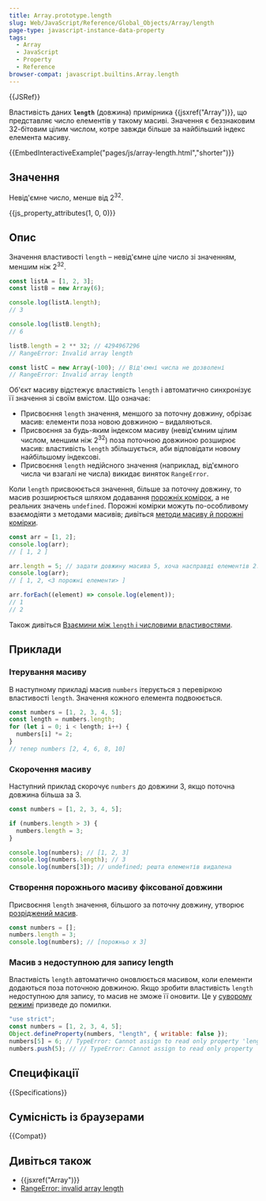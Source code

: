 ```yaml
---
title: Array.prototype.length
slug: Web/JavaScript/Reference/Global_Objects/Array/length
page-type: javascript-instance-data-property
tags:
  - Array
  - JavaScript
  - Property
  - Reference
browser-compat: javascript.builtins.Array.length
---
```


{{JSRef}}

Властивість даних **`length`** (довжина) примірника {{jsxref("Array")}}, що представляє число елементів у такому масиві. Значення є беззнаковим 32-бітовим цілим числом, котре завжди більше за найбільший індекс елемента масиву.

{{EmbedInteractiveExample("pages/js/array-length.html","shorter")}}

## Значення

Невід'ємне число, менше від 2<sup>32</sup>.

{{js_property_attributes(1, 0, 0)}}

## Опис

Значення властивості `length` – невід'ємне ціле число зі значенням, меншим ніж 2<sup>32</sup>.

```js
const listA = [1, 2, 3];
const listB = new Array(6);

console.log(listA.length);
// 3

console.log(listB.length);
// 6

listB.length = 2 ** 32; // 4294967296
// RangeError: Invalid array length

const listC = new Array(-100); // Від'ємні числа не дозволені
// RangeError: Invalid array length
```

Об'єкт масиву відстежує властивість `length` і автоматично синхронізує її значення зі своїм вмістом. Що означає:

- Присвоєння `length` значення, меншого за поточну довжину, обрізає масив: елементи поза новою довжиною – видаляються.
- Присвоєння за будь-яким індексом масиву (невід'ємним цілим числом, меншим ніж 2<sup>32</sup>) поза поточною довжиною розширює масив: властивість `length` збільшується, аби відповідати новому найбільшому індексові.
- Присвоєння `length` недійсного значення (наприклад, від'ємного числа чи взагалі не числа) викидає виняток `RangeError`.

Коли `length` присвоюється значення, більше за поточну довжину, то масив розширюється шляхом додавання [порожніх комірок](/uk/docs/Web/JavaScript/Guide/Indexed_collections#rozridzheni-masyvy), а не реальних значень `undefined`. Порожні комірки можуть по-особливому взаємодіяти з методами масивів; дивіться [методи масиву й порожні комірки](/uk/docs/Web/JavaScript/Reference/Global_Objects/Array#metody-masyvu-y-porozhni-komirky).

```js
const arr = [1, 2];
console.log(arr);
// [ 1, 2 ]

arr.length = 5; // задати довжину масива 5, хоча насправді елементів 2.
console.log(arr);
// [ 1, 2, <3 порожні елементи> ]

arr.forEach((element) => console.log(element));
// 1
// 2
```

Також дивіться [Взаємини між `length` і числовими властивостями](/uk/docs/Web/JavaScript/Reference/Global_Objects/Array#vzaiemyny-mizh-length-i-chyslovymy-vlastyvostiamy).

## Приклади

### Ітерування масиву

В наступному прикладі масив `numbers` ітерується з перевіркою властивості `length`. Значення кожного елемента подвоюється.

```js
const numbers = [1, 2, 3, 4, 5];
const length = numbers.length;
for (let i = 0; i < length; i++) {
  numbers[i] *= 2;
}
// тепер numbers [2, 4, 6, 8, 10]
```

### Скорочення масиву

Наступний приклад скорочує `numbers` до довжини 3, якщо поточна довжина більша за 3.

```js
const numbers = [1, 2, 3, 4, 5];

if (numbers.length > 3) {
  numbers.length = 3;
}

console.log(numbers); // [1, 2, 3]
console.log(numbers.length); // 3
console.log(numbers[3]); // undefined; решта елементів видалена
```

### Створення порожнього масиву фіксованої довжини

Присвоєння `length` значення, більшого за поточну довжину, утворює [розріджений масив](/uk/docs/Web/JavaScript/Guide/Indexed_collections#rozridzheni-masyvy).

```js
const numbers = [];
numbers.length = 3;
console.log(numbers); // [порожньо x 3]
```

### Масив з недоступною для запису length

Властивість `length` автоматично оновлюється масивом, коли елементи додаються поза поточною довжиною. Якщо зробити властивість `length` недоступною для запису, то масив не зможе її оновити. Це у [суворому режимі](/uk/docs/Web/JavaScript/Reference/Strict_mode) призведе до помилки.

```js
"use strict";
const numbers = [1, 2, 3, 4, 5];
Object.defineProperty(numbers, "length", { writable: false });
numbers[5] = 6; // TypeError: Cannot assign to read only property 'length' of object '[object Array]'
numbers.push(5); // // TypeError: Cannot assign to read only property 'length' of object '[object Array]'
```

## Специфікації

{{Specifications}}

## Сумісність із браузерами

{{Compat}}

## Дивіться також

- {{jsxref("Array")}}
- [RangeError: invalid array length](/uk/docs/Web/JavaScript/Reference/Errors/Invalid_array_length)
